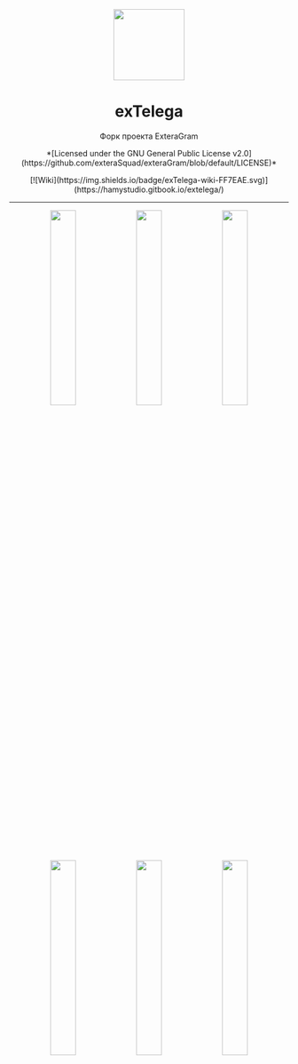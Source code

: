 <div align="center">
    <img src="https://i.imgur.com/jNIxZpJ.png" width="128" height="128" style="display: block; margin: 0 auto"/>
    <h1>exTelega</h1>
    <p>Форк проекта ExteraGram</p>
  <p>*[Licensed under the GNU General Public License v2.0](https://github.com/exteraSquad/exteraGram/blob/default/LICENSE)*</p>
     [![Wiki](https://img.shields.io/badge/exTelega-wiki-FF7EAE.svg)](https://hamystudio.gitbook.io/extelega/)
</div>

---

<p align="center">
  <img src="./ScreenShots/01.jpg" width="30%" />
  <img src="./ScreenShots/1.jpg" width="30%" />
  <img src="./ScreenShots/2.jpg" width="30%" />
    
  <img src="./ScreenShots/3.jpg" width="30%" />
  <img src="./ScreenShots/4.jpg" width="30%" />
  <img src="./ScreenShots/5.jpg" width="30%" />
</p>


